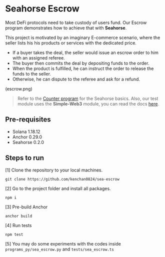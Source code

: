 # Seahorse Escrow

Most DeFi protocols need to take custody of users fund. Our Escrow program demonstrates how to achieve that with **Seahorse**.

This project is motivated by an imaginary E-commerce scenario, where the seller lists his his products or services with the dedicated price. 
- If a buyer takes the deal, the seller would issue an escrow order to him with an assigned referee. 
- The buyer then commits the deal by depositing funds to the order. 
- When the product is fulfilled, he can instruct the order to release the funds to the seller. 
- Otherwise, he can dispute to the referee and ask for a refund. 

(escrow.png)

> Refer to the [Counter program](https://github.com/kenchan0824/sea-counter) for the Seahorse basics. Also, our test module uses the **Simple-Web3** module, you can read the docs [here](https://github.com/kenchan0824/simple-web3).

## Pre-requisites
- Solana 1.18.12
- Anchor 0.29.0
- Seahorse 0.2.0

## Steps to run
[1] Clone the repository to your local machines.
```
git clone https://github.com/kenchan0824/sea-escrow
```

[2] Go to the project folder and install all packages.
```
npm i
```

[3] Pre-build Anchor
```
anchor build
```

[4] Run tests
```
npm test
```

[5] You may do some experiments with the codes inside `programs_py/sea_escrow.py` and `tests/sea_escrow.ts`